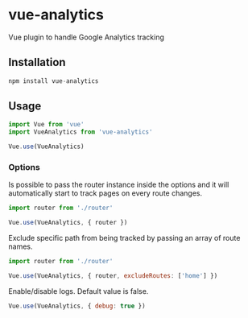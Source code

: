 # vue-analytics
Vue plugin to handle Google Analytics tracking

## Installation
```js
npm install vue-analytics
```
## Usage
```js
import Vue from 'vue'
import VueAnalytics from 'vue-analytics'

Vue.use(VueAnalytics)
```
### Options
Is possible to pass the router instance inside the options and it will automatically start to track pages on every route changes.
```js
import router from './router'

Vue.use(VueAnalytics, { router })
```

Exclude specific path from being tracked by passing an array of route names.
```js
import router from './router'

Vue.use(VueAnalytics, { router, excludeRoutes: ['home'] })
```

Enable/disable logs. Default value is false.
```js
Vue.use(VueAnalytics, { debug: true })
```
